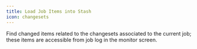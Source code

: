 ```yaml
---
title: Load Job Items into Stash
icon: changesets
---
```


Find changed items related to the changesets associated to the current job; these items are accessible from job log in the monitor screen.

